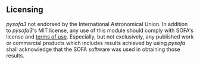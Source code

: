 ## Licensing

*pysofa3* not endorsed by the International Astronomical Union. 
In addition to *pysofa3*'s MIT license, any use of this module should comply 
with SOFA's license and [terms of use](http://www.iausofa.org/copyr.pdf). 
Especially, but not exclusively, any published work or commercial products 
which includes results achieved by using *pysofa* shall acknowledge that the 
SOFA software was used in obtaining those results.